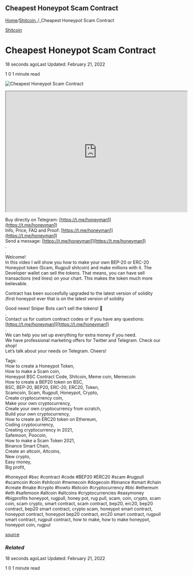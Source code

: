 ## Cheapest Honeypot Scam Contract

[Home](https://coinmarketdo.com/)_/_[Shitcoin](https://coinmarketdo.com/shitcoin/)_/_Cheapest Honeypot Scam Contract

[Shitcoin](https://coinmarketdo.com/shitcoin/)

Cheapest Honeypot Scam Contract
===============================

18 seconds agoLast Updated: February 21, 2022

1 0 1 minute read

![Cheapest Honeypot Scam Contract](https://cdn.hashnode.com/res/hashnode/image/upload/v1645419243832/Eei5P4gqM.jpeg)

<iframe width="580" height="385" src="https://www.youtube.com/embed/ZoMkomTtssM?rel=0&amp;cc_load_policy=1&amp;hl=en&amp;modestbranding=1"></iframe>  
  
Buy directly on Telegram: [https://t.me/honeyman1](https://t.me/honeyman1)  
Info, Price, FAQ and Proof: [https://t.me/honeyman1](https://t.me/honeyman1)  
Send a message: [https://t.me/honeyman1](https://t.me/honeyman1)  
.  
.  
Welcome!  
In this video I will show you how to make your own BEP-20 or ERC-20 Honeypot token (Scam, Rugpull shitcoin) and make millions with it. The Developer wallet can sell the tokens. That means, you can have sell transactions (red lines) on your chart. This makes the token much more believable.

Contract has been succesfully upgraded to the latest version of solidity (first honeypot ever that is on the latest version of solidity

Good news! Sniper Bots can’t sell the tokens! 🙂  
.  
Contact us for custom contract codes or if you have any questions: [https://t.me/honeyman1](https://t.me/honeyman1)  
.  
We can help you set up everything for extra money if you need.  
We have professional marketing offers for Twitter and Telegram. Check our shop!  
Let’s talk about your needs on Telegram. Cheers!

Tags:  
How to create a Honeypot Token,  
How to make a Scam coin,  
Honeypot BSC Contract Code, Shitcoin, Meme coin, Memecoin  
How to create a BEP20 token on BSC,  
BSC, BEP-20, BEP20, ERC-20, ERC20, Token,  
Scamcoin, Scam, Rugpull, Honeypot, Crypto,  
Create cryptocurrency coin,  
Make your own cryptocurrency,  
Create your own cryptocurrency from scratch,  
Build your own cryptocurrency,  
How to create an ERC20 token on Ethereum,  
Coding cryptocurrency,  
Creating cryptocurrency in 2021,  
Safemoon, Poocoin,  
How to make a Scam Token 2021,  
Binance Smart Chain,  
Create an altcoin, Altcoins,  
New crypto,  
Easy money,  
Big profit,

#honeypot #bsc #contract #code #BEP20 #ERC20 #scam #rugpull #scamcoin #coin #shitcoin #memecoin #dogecoin #binance #smart #chain #create #make #crypto #howto #bitcoin #cryptocurrency #btc #ethereum #eth #safemoon #altcoin #altcoins #cryptocurrencies #easymoney #bigprofits honeypot, rugpull, honey pot, rug pull, scam, coin, crypto, scam coin, scam crypto, smart contract, scam contract, bep20, erc20, bep20 contract, bep20 smart contract, crypto scam, honeypot smart contract, honeypot contract, honeypot bep20 contract, erc20 smart contract, rugpull smart contract, rugpull contract, how to make, how to make honeypot, honeypot coin, rugpul  
  
[source](https://www.youtube.com/watch?v=ZoMkomTtssM)

### _Related_

18 seconds agoLast Updated: February 21, 2022

1 0 1 minute read